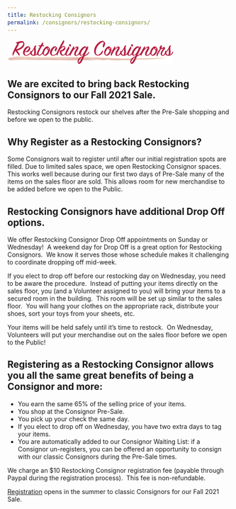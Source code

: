 ```yaml
---
title: Restocking Consignors
permalink: /consignors/restocking-consignors/
---
```


![Restocking Consignors](/img/header_RestockingConsignors.png "Restocking Consignors")

## We are excited to bring back Restocking Consignors to our Fall 2021 Sale.

Restocking Consignors restock our shelves after the Pre-Sale shopping and before we open to the public.

## Why Register as a Restocking Consignors?

Some Consignors wait to register until after our initial registration spots are filled. Due to limited sales space, we open Restocking Consignor spaces. This works well because during our first two days of Pre-Sale many of the items on the sales floor are sold. This allows room for new merchandise to be added before we open to the Public.

## Restocking Consignors have additional Drop Off options.

We offer Restocking Consignor Drop Off appointments on Sunday or Wednesday!  A weekend day for Drop Off is a great option for Restocking Consignors.  We know it serves those whose schedule makes it challenging to coordinate dropping off mid-week.

If you elect to drop off before our restocking day on Wednesday, you need to be aware the procedure.  Instead of putting your items directly on the sales floor, you (and a Volunteer assigned to you) will bring your items to a secured room in the building.  This room will be set up similar to the sales floor.  You will hang your clothes on the appropriate rack, distribute your shoes, sort your toys from your sheets, etc.

Your items will be held safely until it’s time to restock.  On Wednesday, Volunteers will put your merchandise out on the sales floor before we open to the Public!

## Registering as a Restocking Consignor allows you all the same great benefits of being a Consignor and more:

* You earn the same 65% of the selling price of your items.
* You shop at the Consignor Pre-Sale.
* You pick up your check the same day.
* If you elect to drop off on Wednesday, you have two extra days to tag your items.
* You are automatically added to our Consignor Waiting List: if a Consignor un-registers, you can be offered an opportunity to consign with our classic Consignors during the Pre-Sale times.

We charge an $10 Restocking Consignor registration fee (payable through Paypal during the registration process).  This fee is non-refundable.

[Registration](/register/) opens in the summer to classic Consignors for our Fall 2021 Sale.
